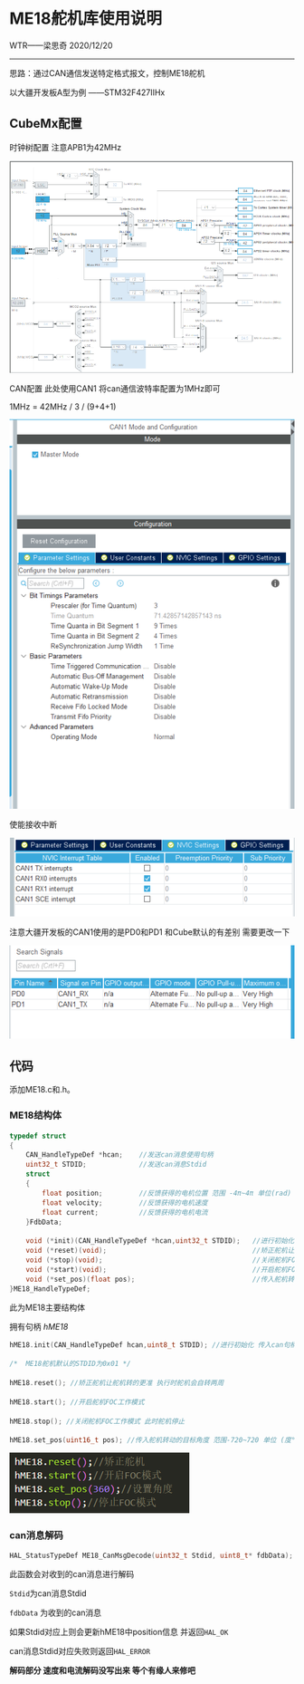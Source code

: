 # ME18舵机库使用说明

WTR——梁思奇 2020/12/20

****

思路：通过CAN通信发送特定格式报文，控制ME18舵机

以大疆开发板A型为例 ——STM32F427IIHx

## CubeMx配置

时钟树配置 注意APB1为42MHz

![image-20201220224725792](README.assets/image-20201220224725792.png)

CAN配置 此处使用CAN1 将can通信波特率配置为1MHz即可

1MHz = 42MHz / 3  / (9+4+1)

![image-20201220224828439](README.assets/image-20201220224828439.png)

使能接收中断

![image-20201220224928678](README.assets/image-20201220224928678.png)

注意大疆开发板的CAN1使用的是PD0和PD1 和Cube默认的有差别 需要更改一下

![image-20201220224957513](README.assets/image-20201220224957513.png)

## 代码

添加ME18.c和.h。

### ME18结构体

```c
typedef struct 
{	
	CAN_HandleTypeDef *hcan;	//发送can消息使用句柄
	uint32_t STDID;				//发送can消息Stdid
    struct 
	{
		float position;			//反馈获得的电机位置 范围 -4π~4π 单位(rad)
		float velocity;			//反馈获得的电机速度
		float current; 			//反馈获得的电机电流
	}FdbData;	

	void (*init)(CAN_HandleTypeDef *hcan,uint32_t STDID);  	//进行初始化 传入can句柄和舵机can通信的标准标识符
	void (*reset)(void);									//矫正舵机让舵机转的更准 执行时舵机会自转两周 
	void (*stop)(void);										//关闭舵机FOC工作模式 此时舵机停止				
	void (*start)(void);									//开启舵机FOC工作模式
	void (*set_pos)(float pos);								//传入舵机转动的目标角度 范围-720~720 单位 (度°)
}ME18_HandleTypeDef;
```

此为ME18主要结构体 

拥有句柄 *hME18*

```c
hME18.init(CAN_HandleTypeDef hcan,uint8_t STDID); //进行初始化 传入can句柄和舵机can通信的标准标识符

/*  ME18舵机默认的STDID为0x01 */

hME18.reset(); //矫正舵机让舵机转的更准 执行时舵机会自转两周 

hME18.start(); //开启舵机FOC工作模式

hME18.stop(); //关闭舵机FOC工作模式 此时舵机停止

hME18.set_pos(uint16_t pos); //传入舵机转动的目标角度 范围-720~720 单位 (度°)
```

![image-20210405190121717](README.assets/image-20210405190121717.png)

### can消息解码

```c
HAL_StatusTypeDef ME18_CanMsgDecode(uint32_t Stdid, uint8_t* fdbData);
```

此函数会对收到的can消息进行解码

`Stdid`为can消息Stdid

`fdbData` 为收到的can消息 

如果Stdid对应上则会更新hME18中position信息 并返回`HAL_OK`

can消息Stdid对应失败则返回`HAL_ERROR`

**解码部分 速度和电流解码没写出来 等个有缘人来修吧**